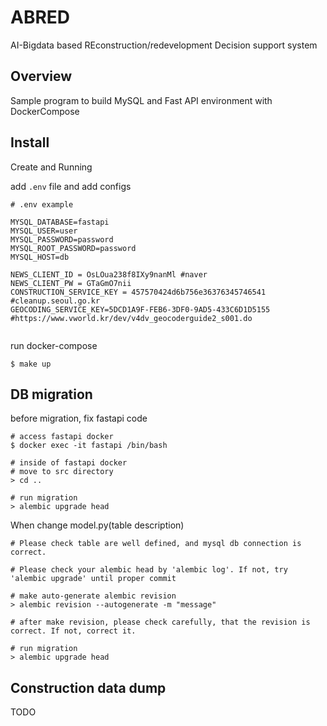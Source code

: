 # ABRED

AI-Bigdata based REconstruction/redevelopment Decision support system

## Overview

Sample program to build MySQL and Fast API environment with DockerCompose

## Install

Create and Running

add `.env` file and add configs

```
# .env example

MYSQL_DATABASE=fastapi
MYSQL_USER=user
MYSQL_PASSWORD=password
MYSQL_ROOT_PASSWORD=password
MYSQL_HOST=db

NEWS_CLIENT_ID = OsLOua238f8IXy9nanMl #naver
NEWS_CLIENT_PW = GTaGmO7nii
CONSTRUCTION_SERVICE_KEY = 457570424d6b756e36376345746541 #cleanup.seoul.go.kr
GEOCODING_SERVICE_KEY=5DCD1A9F-FEB6-3DF0-9AD5-433C6D1D5155 #https://www.vworld.kr/dev/v4dv_geocoderguide2_s001.do


```

run docker-compose

```
$ make up
```


## DB migration  
before migration, fix fastapi code

```
# access fastapi docker
$ docker exec -it fastapi /bin/bash

# inside of fastapi docker
# move to src directory
> cd ..

# run migration
> alembic upgrade head

```
When change model.py(table description)

```
# Please check table are well defined, and mysql db connection is correct.

# Please check your alembic head by 'alembic log'. If not, try 'alembic upgrade' until proper commit

# make auto-generate alembic revision
> alembic revision --autogenerate -m "message"

# after make revision, please check carefully, that the revision is correct. If not, correct it.

# run migration
> alembic upgrade head 
```

## Construction data dump
TODO


